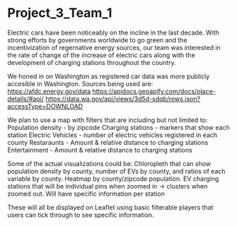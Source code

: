 # Project_3_Team_1

Electric cars have been noticeably on the incline in the last decade. With strong efforts by governments worldwide to go green and the incentivization of regernative energy sources, our team was interested in the rate of change of the increase of electric cars along with the development of charging stations throughout the country. 

We honed in on Washington as registered car data was more publicly accesible in Washington. Sources being used are: 
https://afdc.energy.gov/data
https://apidocs.geoapify.com/docs/place-details/#api/
https://data.wa.gov/api/views/3d5d-sdqb/rows.json?accessType=DOWNLOAD

We plan to use a map with filters that are including but not limited to: 
Population density - by zipcode
Charging stations - markers that show each station 
Electric Vehicles - number of electric vehicles registered in each county 
Restaraunts - Amount & relative distance to charging stations
Entertainment - Amount & relative distance to charging stations


Some of the actual visualizations could be: 
Chloropleth that can show population density by county, number of EVs by county, and ratios of each variable by county. 
Heatmap by county/zipcode population. 
EV charging stations that will be individual pins when zoomed in -> clusters when zoomed out. 
    Will have specific information per station


These will all be displayed on Leaflet using basic filterable players that users can tick through to see specific information. 